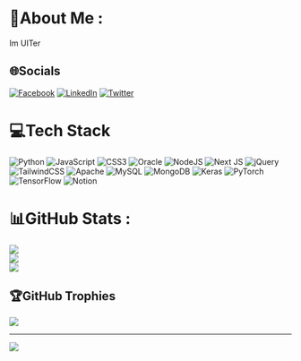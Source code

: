 # 💫About Me :
Im UITer

## 🌐Socials
[![Facebook](https://img.shields.io/badge/Facebook-%231877F2.svg?logo=Facebook&logoColor=white)](https://facebook.com/doan.sss.xem) [![LinkedIn](https://img.shields.io/badge/LinkedIn-%230077B5.svg?logo=linkedin&logoColor=white)](https://linkedin.com/in/long-hoang-bao-100b7b328) [![Twitter](https://img.shields.io/badge/Twitter-%231DA1F2.svg?logo=Twitter&logoColor=white)](https://twitter.com/_hbl_X_) 

# 💻Tech Stack
![Python](https://img.shields.io/badge/python-3670A0?style=flat&logo=python&logoColor=ffdd54) ![JavaScript](https://img.shields.io/badge/javascript-%23323330.svg?style=flat&logo=javascript&logoColor=%23F7DF1E) ![CSS3](https://img.shields.io/badge/css3-%231572B6.svg?style=flat&logo=css3&logoColor=white) ![Oracle](https://img.shields.io/badge/Oracle-F80000?style=flat&logo=oracle&logoColor=white) ![NodeJS](https://img.shields.io/badge/node.js-6DA55F?style=flat&logo=node.js&logoColor=white) ![Next JS](https://img.shields.io/badge/Next-black?style=flat&logo=next.js&logoColor=white) ![jQuery](https://img.shields.io/badge/jquery-%230769AD.svg?style=flat&logo=jquery&logoColor=white) ![TailwindCSS](https://img.shields.io/badge/tailwindcss-%2338B2AC.svg?style=flat&logo=tailwind-css&logoColor=white) ![Apache](https://img.shields.io/badge/apache-%23D42029.svg?style=flat&logo=apache&logoColor=white) ![MySQL](https://img.shields.io/badge/mysql-%2300f.svg?style=flat&logo=mysql&logoColor=white) ![MongoDB](https://img.shields.io/badge/MongoDB-%234ea94b.svg?style=flat&logo=mongodb&logoColor=white) ![Keras](https://img.shields.io/badge/Keras-%23D00000.svg?style=flat&logo=Keras&logoColor=white) ![PyTorch](https://img.shields.io/badge/PyTorch-%23EE4C2C.svg?style=flat&logo=PyTorch&logoColor=white) ![TensorFlow](https://img.shields.io/badge/TensorFlow-%23FF6F00.svg?style=flat&logo=TensorFlow&logoColor=white) ![Notion](https://img.shields.io/badge/Notion-%23000000.svg?style=flat&logo=notion&logoColor=white)
# 📊GitHub Stats :
![](https://github-readme-stats.vercel.app/api?username=duckonthemic&theme=midnight-purple&hide_border=false&include_all_commits=false&count_private=false)<br/>
![](https://github-readme-streak-stats.herokuapp.com/?user=duckonthemic&theme=midnight-purple&hide_border=false)<br/>
![](https://github-readme-stats.vercel.app/api/top-langs/?username=duckonthemic&theme=midnight-purple&hide_border=false&include_all_commits=false&count_private=false&layout=compact)

## 🏆GitHub Trophies
![](https://github-trophies.vercel.app/?username=duckonthemic&theme=dracula&no-frame=false&no-bg=true&margin-w=4)

---
[![](https://visitcount.itsvg.in/api?id=duckonthemic&icon=0&color=10)](https://visitcount.itsvg.in)
